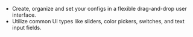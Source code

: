 ---
---

- Create, organize and set your configs in a flexible drag-and-drop user interface.
- Utilize common UI types like sliders, color pickers, switches, and text input fields.
